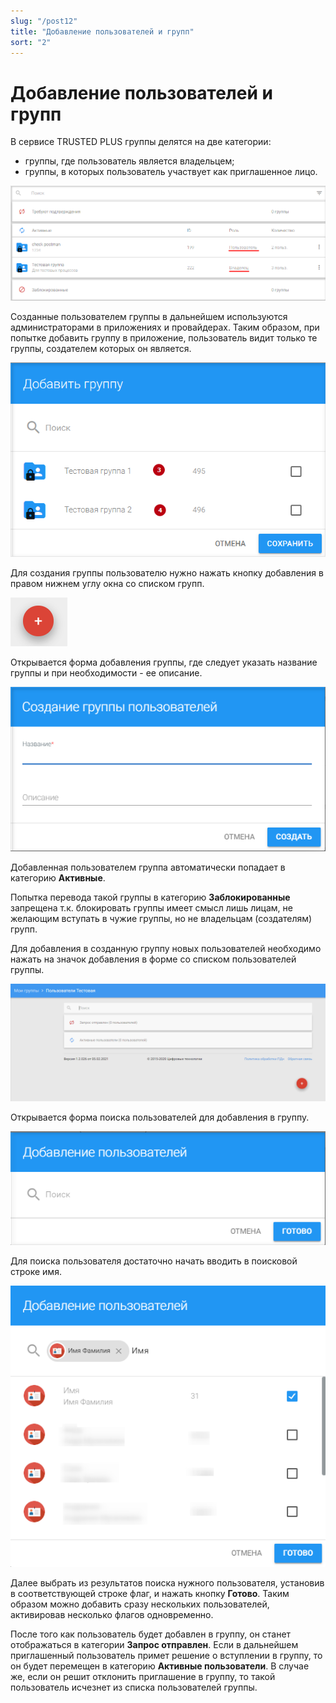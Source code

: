 ```yaml
---
slug: "/post12"
title: "Добавление пользователей и групп"
sort: "2"
---
```


# Добавление пользователей и групп

В сервисе TRUSTED PLUS группы делятся на две категории: 
- группы, где пользователь является владельцем;
- группы, в которых пользователь участвует как приглашенное лицо.

![user-admin-and-user.png](./images/user-admin-and-user.png "Список групп, где пользователь является  владельцем или приглашенным участником")

Созданные пользователем группы в дальнейшем используются  администраторами в приложениях и провайдерах. Таким образом, при попытке добавить группу в приложение, пользователь видит только те группы, создателем которых он является. 

![groups-for-select.png](./images/groups-for-select.png "Список групп, доступных для выбора  при добавлении их в приложение")

Для создания группы пользователю нужно нажать кнопку добавления в правом нижнем углу окна со списком групп. 

![add-app-button.png](./images/add-app-button.png "Кнопка создания группы")

Открывается форма добавления группы, где следует указать название группы и при необходимости - ее описание.

![add-group.png](./images/add-group.png "Форма создания группы")

Добавленная пользователем группа автоматически попадает в категорию **Активные**. 

Попытка перевода такой группы в категорию **Заблокированные** запрещена т.к. блокировать группы имеет смысл лишь лицам, не желающим вступать в чужие группы, но не владельцам (создателям) групп.

Для добавления в созданную группу новых пользователей необходимо нажать на значок добавления в форме со списком пользователей группы.

![add-users-button.png](./images/add-users-button.png "Список пользователей группы с кнопкой добаления")

Открывается форма поиска пользователей для добавления в группу. 

![add-users.png](./images/add-users.png "Форма поиска пользователей для добавления в группу")

Для поиска пользователя достаточно начать вводить в поисковой строке имя.

![select-users.png](./images/select-users.png "Форма добавления пользователей c результатами поиска")

Далее выбрать из результатов поиска нужного пользователя, установив в соответствующей строке флаг, и нажать кнопку **Готово**. Таким образом можно добавить сразу нескольких пользователей, активировав несколько флагов одновременно.

После того как пользователь будет добавлен в группу, он станет отображаться в категории **Запрос отправлен**. Если в дальнейшем приглашенный пользователь примет решение о вступлении в группу, то он будет перемещен в категорию **Активные пользователи**. В случае же, если он решит отклонить приглашение в группу, то такой пользователь исчезнет из списка пользователей группы.
